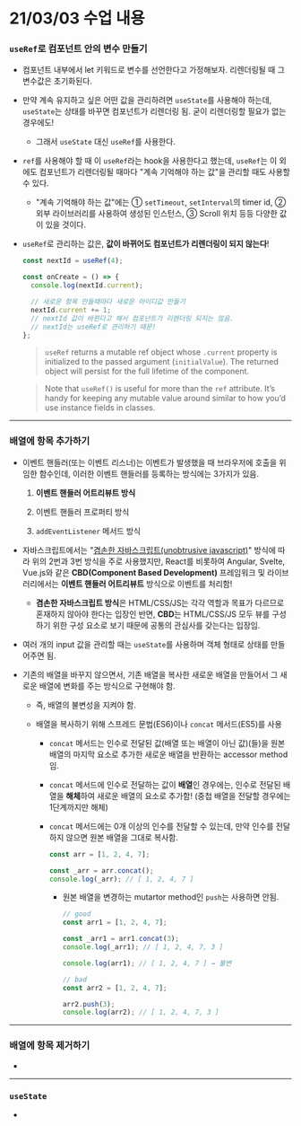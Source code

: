 # 21/03/03 수업 내용
### `useRef`로 컴포넌트 안의 변수 만들기

- 컴포넌트 내부에서 let 키워드로 변수를 선언한다고 가정해보자. 리렌더링될 때 그 변수값은 초기화된다.

- 만약 계속 유지하고 싶은 어떤 값을 관리하려면 `useState`를 사용해야 하는데, `useState`는 상태를 바꾸면 컴포넌트가 리렌더링 됨. 굳이 리렌더링할 필요가 없는 경우에도!

  - 그래서 `useState` 대신 `useRef`를 사용한다.

- `ref`를 사용해야 할 때 이 `useRef`라는 hook을 사용한다고 했는데, `useRef`는 이 외에도 컴포넌트가 리렌더링될 때마다 "계속 기억해야 하는 값"을 관리할 때도 사용할 수 있다.

  - "계속 기억해야 하는 값"에는 ① `setTimeout`, `setInterval`의 timer id, ② 외부 라이브러리를 사용하여 생성된 인스턴스, ③ Scroll 위치 등등 다양한 값이 있을 것이다.

- `useRef`로 관리하는 값은, **값이 바뀌어도 컴포넌트가 리렌더링이 되지 않는다**!

  ```js
  const nextId = useRef(4);

  const onCreate = () => {
    console.log(nextId.current);

    // 새로운 항목 만들때마다 새로운 아이디값 만들기
    nextId.current += 1;
    // nextId 값이 바뀐다고 해서 컴포넌트가 리렌더링 되지는 않음.
    // nextId는 useRef로 관리하기 때문!
  };
  ```

  > `useRef` returns a mutable ref object whose `.current` property is initialized to the passed argument (`initialValue`). The returned object will persist for the full lifetime of the component.

  > Note that `useRef()` is useful for more than the `ref` attribute. It’s handy for keeping any mutable value around similar to how you’d use instance fields in classes.

___
### 배열에 항목 추가하기

- 이벤트 핸들러(또는 이벤트 리스너)는 이벤트가 발생했을 때 브라우저에 호출을 위임한 함수인데, 이러한 이벤트 핸들러를 등록하는 방식에는 3가지가 있음.

  1. **이벤트 핸들러 어트리뷰트 방식**

  2. 이벤트 핸들러 프로퍼티 방식

  3. `addEventListener` 메서드 방식

- 자바스크립트에서는 "[겸손한 자바스크립트(unobtrusive javascript)](https://blog.martinwork.co.kr/javascript/2017/07/23/unobstrusive-javascript.html)" 방식에 따라 위의 2번과 3번 방식을 주로 사용했지만, React를 비롯하여 Angular, Svelte, Vue.js와 같은 **CBD(Component Based Development)** 프레임워크 및 라이브러리에서는 **이벤트 핸들러 어트리뷰트** 방식으로 이벤트를 처리함!

  - **겸손한 자바스크립트 방식**은 HTML/CSS/JS는 각각 역할과 목표가 다르므로 혼재하지 않아야 한다는 입장인 반면, **CBD**는 HTML/CSS/JS 모두 뷰를 구성하기 위한 구성 요소로 보기 때문에 공통의 관심사를 갖는다는 입장임.

- 여러 개의 input 값을 관리할 때는 `useState`를 사용하며 객체 형태로 상태를 만들어주면 됨.

- 기존의 배열을 바꾸지 않으면서, 기존 배열을 복사한 새로운 배열을 만들어서 그 새로운 배열에 변화를 주는 방식으로 구현해야 함.

  - 즉, 배열의 불변성을 지켜야 함.

  - 배열을 복사하기 위해 스프레드 문법(ES6)이나 `concat` 메서드(ES5)를 사용 

    - `concat` 메서드는 인수로 전달된 값(배열 또는 배열이 아닌 값)(들)을 원본 배열의 마지막 요소로 추가한 새로운 배열을 반환하는 accessor method임.

    - `concat` 메서드에 인수로 전달하는 값이 **배열**인 경우에는, 인수로 전달된 배열을 **해체**하여 새로운 배열의 요소로 추가함! (중첩 배열을 전달할 경우에는 1단계까지만 해체)

    - `concat` 메서드에는 0개 이상의 인수를 전달할 수 있는데, 만약 인수를 전달하지 않으면 원본 배열을 그대로 복사함.

      ```js
      const arr = [1, 2, 4, 7];

      const _arr = arr.concat();
      console.log(_arr); // [ 1, 2, 4, 7 ]
      ```

      - 원본 배열을 변경하는 mutartor method인 `push`는 사용하면 안됨.

        ```js
        // good
        const arr1 = [1, 2, 4, 7];

        const _arr1 = arr1.concat(3);
        console.log(_arr1); // [ 1, 2, 4, 7, 3 ]

        console.log(arr1); // [ 1, 2, 4, 7 ] → 불변

        // bad
        const arr2 = [1, 2, 4, 7];

        arr2.push(3);
        console.log(arr2); // [ 1, 2, 4, 7, 3 ]
        ```

___
### 배열에 항목 제거하기

- 

___
### `useState`

- 